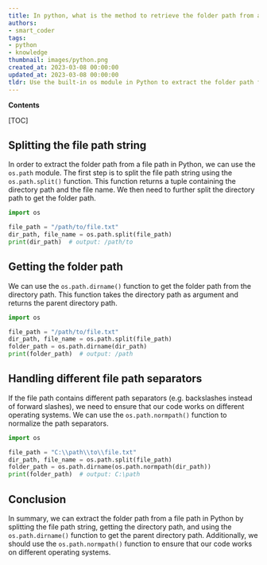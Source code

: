 ```yaml
---
title: In python, what is the method to retrieve the folder path from a file path?
authors:
- smart_coder
tags:
- python
- knowledge
thumbnail: images/python.png
created_at: 2023-03-08 00:00:00
updated_at: 2023-03-08 00:00:00
tldr: Use the built-in os module in Python to extract the folder path from a file path.
---
```


**Contents**

[TOC]

## Splitting the file path string
In order to extract the folder path from a file path in Python, we can use the `os.path` module. The first step is to split the file path string using the `os.path.split()` function. This function returns a tuple containing the directory path and the file name. We then need to further split the directory path to get the folder path.

```python
import os

file_path = "/path/to/file.txt"
dir_path, file_name = os.path.split(file_path)
print(dir_path)  # output: /path/to
```

## Getting the folder path
We can use the `os.path.dirname()` function to get the folder path from the directory path. This function takes the directory path as argument and returns the parent directory path.

```python
import os

file_path = "/path/to/file.txt"
dir_path, file_name = os.path.split(file_path)
folder_path = os.path.dirname(dir_path)
print(folder_path)  # output: /path
```

## Handling different file path separators
If the file path contains different path separators (e.g. backslashes instead of forward slashes), we need to ensure that our code works on different operating systems. We can use the `os.path.normpath()` function to normalize the path separators.

```python
import os

file_path = "C:\\path\\to\\file.txt"
dir_path, file_name = os.path.split(file_path)
folder_path = os.path.dirname(os.path.normpath(dir_path))
print(folder_path)  # output: C:\path
```

## Conclusion
In summary, we can extract the folder path from a file path in Python by splitting the file path string, getting the directory path, and using the `os.path.dirname()` function to get the parent directory path. Additionally, we should use the `os.path.normpath()` function to ensure that our code works on different operating systems.
